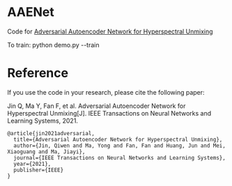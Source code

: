 # AAENet
Code for [Adversarial Autoencoder Network for Hyperspectral Unmixing](https://ieeexplore.ieee.org/document/9565143)

To train:
python demo.py --train

# Reference
If you use the code in your research, please cite the following paper:

Jin Q, Ma Y, Fan F, et al. Adversarial Autoencoder Network for Hyperspectral Unmixing[J]. IEEE Transactions on Neural Networks and Learning Systems, 2021.

```ios
@article{jin2021adversarial,
  title={Adversarial Autoencoder Network for Hyperspectral Unmixing},
  author={Jin, Qiwen and Ma, Yong and Fan, Fan and Huang, Jun and Mei, Xiaoguang and Ma, Jiayi},
  journal={IEEE Transactions on Neural Networks and Learning Systems},
  year={2021},
  publisher={IEEE}
}
